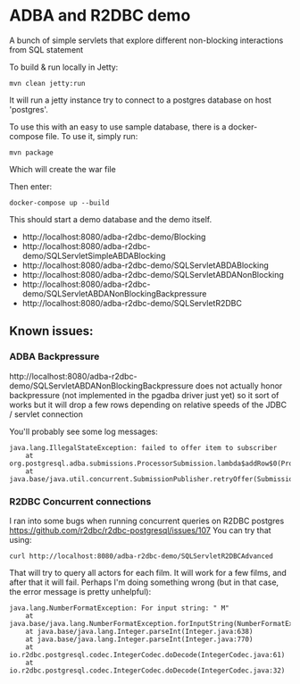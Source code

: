 # ADBA and R2DBC demo

A bunch of simple servlets that explore different non-blocking interactions from SQL statement

To build & run locally in Jetty:

```
mvn clean jetty:run
```

It will run a jetty instance try to connect to a postgres database on host 'postgres'.

To use this with an easy to use sample database, there is a docker-compose file.
To use it, simply run:

```
mvn package
```

Which will create the war file

Then enter:

```
docker-compose up --build
```

This should start a demo database and the demo itself.

 - http://localhost:8080/adba-r2dbc-demo/Blocking
 - http://localhost:8080/adba-r2dbc-demo/SQLServletSimpleABDABlocking
 - http://localhost:8080/adba-r2dbc-demo/SQLServletABDABlocking
 - http://localhost:8080/adba-r2dbc-demo/SQLServletABDANonBlocking
 - http://localhost:8080/adba-r2dbc-demo/SQLServletABDANonBlockingBackpressure
 - http://localhost:8080/adba-r2dbc-demo/SQLServletR2DBC

## Known issues:

### ADBA Backpressure
http://localhost:8080/adba-r2dbc-demo/SQLServletABDANonBlockingBackpressure
does not actually honor backpressure (not implemented in the pgadba driver just yet) so it sort of works but it will drop a few rows depending on relative speeds of the JDBC / servlet connection

You'll probably see some log messages:
```
java.lang.IllegalStateException: failed to offer item to subscriber
 	at org.postgresql.adba.submissions.ProcessorSubmission.lambda$addRow$0(ProcessorSubmission.java:82)
 	at java.base/java.util.concurrent.SubmissionPublisher.retryOffer(SubmissionPublisher.java:445)
```

### R2DBC Concurrent connections
I ran into some bugs when running concurrent queries on R2DBC postgres https://github.com/r2dbc/r2dbc-postgresql/issues/107
You can try that using:
```
curl http://localhost:8080/adba-r2dbc-demo/SQLServletR2DBCAdvanced
```
That will try to query all actors for each film. It will work for a few films, and after that it will fail. Perhaps I'm doing something wrong (but in that case, the error message is pretty unhelpful):
```
java.lang.NumberFormatException: For input string: " M"
	at java.base/java.lang.NumberFormatException.forInputString(NumberFormatException.java:65)
	at java.base/java.lang.Integer.parseInt(Integer.java:638)
	at java.base/java.lang.Integer.parseInt(Integer.java:770)
	at io.r2dbc.postgresql.codec.IntegerCodec.doDecode(IntegerCodec.java:61)
	at io.r2dbc.postgresql.codec.IntegerCodec.doDecode(IntegerCodec.java:32)
```

